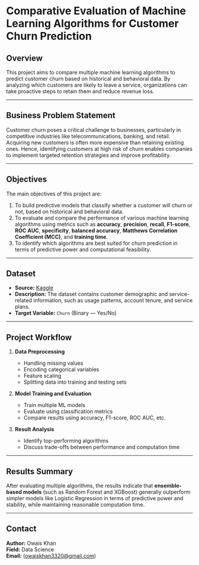 # Comparative Evaluation of Machine Learning Algorithms for Customer Churn Prediction

##  Overview
This project aims to compare multiple machine learning algorithms to predict customer churn based on historical and behavioral data. By analyzing which customers are likely to leave a service, organizations can take proactive steps to retain them and reduce revenue loss.

---

##  Business Problem Statement
Customer churn poses a critical challenge to businesses, particularly in competitive industries like telecommunications, banking, and retail. Acquiring new customers is often more expensive than retaining existing ones. Hence, identifying customers at high risk of churn enables companies to implement targeted retention strategies and improve profitability.

---

##  Objectives
The main objectives of this project are:

1. To build predictive models that classify whether a customer will churn or not, based on historical and behavioral data.  
2. To evaluate and compare the performance of various machine learning algorithms using metrics such as **accuracy**, **precision**, **recall**, **F1-score**, **ROC AUC**, **specificity**, **balanced accuracy**, **Matthews Correlation Coefficient (MCC)**, and **training time**.  
3. To identify which algorithms are best suited for churn prediction in terms of predictive power and computational feasibility.

---

##  Dataset
- **Source:** [Kaggle](https://www.kaggle.com/)  
- **Description:** The dataset contains customer demographic and service-related information, such as usage patterns, account tenure, and service plans.  
- **Target Variable:** `Churn` (Binary — Yes/No)

---

##  Project Workflow
1. **Data Preprocessing**  
   - Handling missing values  
   - Encoding categorical variables  
   - Feature scaling  
   - Splitting data into training and testing sets  

2. **Model Training and Evaluation**  
   - Train multiple ML models  
   - Evaluate using classification metrics  
   - Compare results using accuracy, F1-score, ROC AUC, etc.  

3. **Result Analysis**  
   - Identify top-performing algorithms  
   - Discuss trade-offs between performance and computation time  

---


## Results Summary
After evaluating multiple algorithms, the results indicate that **ensemble-based models** (such as Random Forest and XGBoost) generally outperform simpler models like Logistic Regression in terms of predictive power and stability, while maintaining reasonable computation time.

---

##  Contact
**Author:** Owais Khan  
**Field:** Data Science  
**Email:** (owaiskhan3320@gmail.com)  

